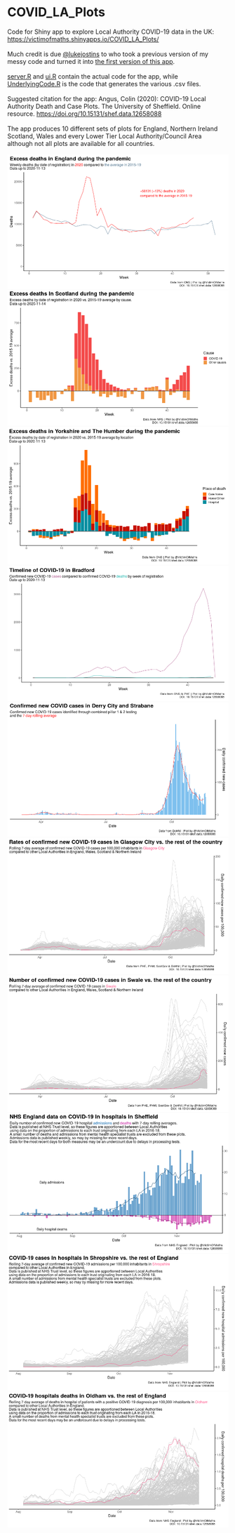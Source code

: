 # COVID_LA_Plots
Code for Shiny app to explore Local Authority COVID-19 data in the UK: https://victimofmaths.shinyapps.io/COVID_LA_Plots/
<br><br>
Much credit is due [@lukejostins](https://twitter.com/lukejostins) to who took a previous version of my messy code and turned it into [the first version of this app](https://victimofshiny.shinyapps.io/shiny/).<br><br>
[server.R](https://github.com/VictimOfMaths/COVID_LA_Plots/blob/master/server.R) and [ui.R](https://github.com/VictimOfMaths/COVID_LA_Plots/blob/master/ui.R) contain the actual code for the app, while [UnderlyingCode.R](https://github.com/VictimOfMaths/COVID_LA_Plots/blob/master/UnderlyingCode.R) is the code that generates the various .csv files.
<br><br>
Suggested citation for the app: Angus, Colin (2020): COVID-19 Local Authority Death and Case Plots. The University of Sheffield. Online resource. https://doi.org/10.15131/shef.data.12658088
<br><br>
The app produces 10 different sets of plots for England, Northern Ireland Scotland, Wales and every Lower Tier Local Authority/Council Area although not all plots are available for all countries.<br><br>
![Total excess deaths](https://github.com/VictimOfMaths/COVID_LA_Plots/blob/master/LAPlots1.PNG)
![Excess deaths by cause](https://github.com/VictimOfMaths/COVID_LA_Plots/blob/master/LAPlots2.PNG)
![Excess deaths by location](https://github.com/VictimOfMaths/COVID_LA_Plots/blob/master/LAPlots3.PNG)
![Cases vs deaths](https://github.com/VictimOfMaths/COVID_LA_Plots/blob/master/LAPlots4.PNG)
![Case numbers](https://github.com/VictimOfMaths/COVID_LA_Plots/blob/master/LAPlots5.PNG)
![Cases by pillar](https://github.com/VictimOfMaths/COVID_LA_Plots/blob/master/LAPlots6.PNG)
![Comparative case rates](https://github.com/VictimOfMaths/COVID_LA_Plots/blob/master/LAPlots7.PNG)
![Comparative case rates](https://github.com/VictimOfMaths/COVID_LA_Plots/blob/master/LAPlots8.PNG)
![Comparative case rates](https://github.com/VictimOfMaths/COVID_LA_Plots/blob/master/LAPlots9.PNG)
![Comparative case rates](https://github.com/VictimOfMaths/COVID_LA_Plots/blob/master/LAPLots10.PNG)

